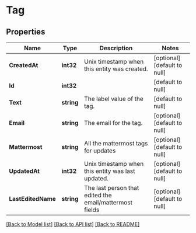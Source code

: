 # Tag

## Properties
Name | Type | Description | Notes
------------ | ------------- | ------------- | -------------
**CreatedAt** | **int32** | Unix timestamp when this entity was created. | [optional] [default to null]
**Id** | **int32** |  | [default to null]
**Text** | **string** | The label value of the tag. | [default to null]
**Email** | **string** | The email for the tag. | [optional] [default to null]
**Mattermost** | **string** | All the mattermost tags for updates | [optional] [default to null]
**UpdatedAt** | **int32** | Unix timestamp when this entity was last updated. | [optional] [default to null]
**LastEditedName** | **string** | The last person that edited the email/mattermost fields | [optional] [default to null]

[[Back to Model list]](../README.md#documentation-for-models) [[Back to API list]](../README.md#documentation-for-api-endpoints) [[Back to README]](../README.md)

